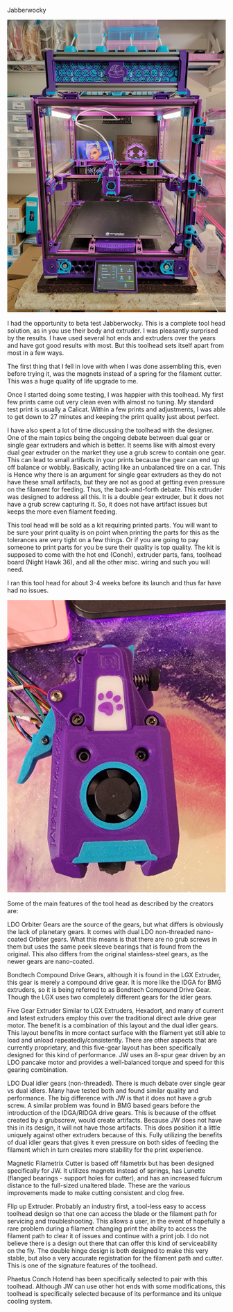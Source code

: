 Jabberwocky

![Alt text]( https://github.com/TheKittieKatt/Information-Insights/blob/main/Toolhead%20Testing/Unofficial/Jabberwocky/20250316_140645.jpg)

I had the opportunity to beta test Jabberwocky.  This is a complete tool head solution, as in you use their body and extruder.   I was pleasantly surprised by the results.   I have used several hot ends and extruders over the years and have got good results with most.   But this toolhead sets itself apart from most in a few ways.  

The first thing that I fell in love with when I was done assembling this, even before trying it, was the magnets instead of a spring for the filament cutter.   This was a huge quality of life upgrade to me.

Once I started doing some testing, I was happier with this toolhead.   My first few prints came out very clean even with almost no tuning.    My standard test print is usually a Calicat.   Within a few prints and adjustments, I was able to get down to 27 minutes and keeping the print quality just about perfect.    

I have also spent a lot of time discussing the toolhead with the designer.   One of the main topics being the ongoing debate between dual gear or single gear extruders and which is better.   It seems like with almost every dual gear extruder on the market they use a grub screw to contain one gear.   This can lead to small artifacts in your prints because the gear can end up off balance or wobbly.  Basically, acting like an unbalanced tire on a car.   This is   Hence why there is an argument for single gear extruders as they do not have these small artifacts, but they are not as good at getting even pressure on the filament for feeding.   Thus, the back-and-forth debate.    This extruder was designed to address all this.  It is a double gear extruder, but it does not have a grub screw capturing it.   So, it does not have artifact issues but keeps the more even filament feeding.  

This tool head will be sold as a kit requiring printed parts.   You will want to be sure your print quality is on point when printing the parts for this as the tolerances are very tight on a few things.  Or if you are going to pay someone to print parts for you be sure their quality is top quality.   The kit is supposed to come with the hot end (Conch), extruder parts, fans, toolhead board (Night Hawk 36), and all the other misc. wiring and such you will need. 

I ran this tool head for about 3-4 weeks before its launch and thus far have had no issues.   

![Alt text]( https://github.com/TheKittieKatt/Information-Insights/blob/main/Toolhead%20Testing/Unofficial/Jabberwocky/20250311_150417.jpg)

Some of the main features of the tool head as described by the creators are:

LDO Orbiter Gears are the source of the gears, but what differs is obviously the lack of planetary gears.  It comes with dual LDO non-threaded nano-coated Orbiter gears. What this means is that there are no grub screws in them but uses the same peek sleeve bearings that is found from the original.  This also differs from the original stainless-steel gears, as the newer gears are nano-coated. 

Bondtech Compound Drive Gears, although it is found in the LGX Extruder, this gear is merely a compound drive gear.  It is more like the IDGA for BMG extruders, so it is being referred to as Bondtech Compound Drive Gear.  Though the LGX uses two completely different gears for the idler gears. 

Five Gear Extruder Similar to LGX Extruders, Hexadort, and many of current and latest extruders employ this over the traditional direct axle drive gear motor. The benefit is a combination of this layout and the dual idler gears. This layout benefits in more contact surface with the filament yet still able to load and unload repeatedly/consistently. There are other aspects that are currently proprietary, and this five-gear layout has been specifically designed for this kind of performance.  JW uses an 8-spur gear driven by an LDO pancake motor and provides a well-balanced torque and speed for this gearing combination.

LDO Dual idler gears (non-threaded).  There is much debate over single gear vs dual idlers. Many have tested both and found similar quality and performance. The big difference with JW is that it does not have a grub screw. A similar problem was found in BMG based gears before the introduction of the IDGA/RIDGA drive gears. This is because of the offset created by a grubscrew, would create artifacts. Because JW does not have this in its design, it will not have those artifacts. This does position it a little uniquely against other extruders because of this.  Fully utilizing the benefits of dual idler gears that gives it even pressure on both sides of feeding the filament which in turn creates more stability for the print experience. 

Magnetic Filametrix Cutter is based off filametrix but has been designed specifically for JW.  It utilizes magnets instead of springs, has Lunette (flanged bearings - support holes for cutter), and has an increased fulcrum distance to the full-sized unaltered blade.  These are the various improvements made to make cutting consistent and clog free. 

Flip up Extruder.  Probably an industry first, a tool-less easy to access toolhead design so that one can access the blade or the filament path for servicing and troubleshooting. This allows a user, in the event of hopefully a rare problem during a filament changing print the ability to access the filament path to clear it of issues and continue with a print job.  I do not believe there is a design out there that can offer this kind of serviceability on the fly. The double hinge design is both designed to make this very stable, but also a very accurate registration for the filament path and cutter. This is one of the signature features of the toolhead. 

Phaetus Conch Hotend has been specifically selected to pair with this toolhead. Although JW can use other hot ends with some modifications, this toolhead is specifically selected because of its performance and its unique cooling system.
